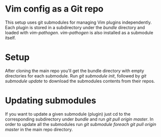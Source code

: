 
Vim config as a Git repo
========================

This setup uses git submodules for managing Vim plugins independently. Each plugin is stored in a subdirectory under the *bundle* directory and loaded with *vim-pathogen*. *vim-pathogen* is also installed as a submodule itself.

# Setup

After cloning the main repo you'll get the bundle directory with empty directories for each submodule. Run *git submodule init*, followed by *git submodule update* to download the submodules contents from their repos.

# Updating submodules

If you want to update a given submodule (plugin) just cd to the corresponding subdirectory under *bundle* and run *git pull origin master*. In order to update all the submodules run *git submodule foreach git pull origin master* in the main repo directory.

